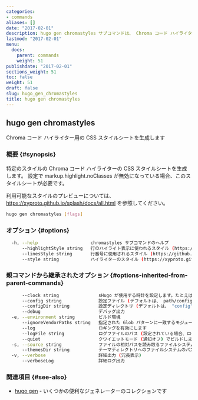 ```yaml
---
categories:
- commands
aliases: []
date: "2017-02-01"
description: hugo gen chromastyles サブコマンドは、 Chroma コード ハイライター用の CSS スタイルシートを生成します。
lastmod: "2017-02-01"
menu:
  docs:
    parent: commands
    weight: 51
publishdate: "2017-02-01"
sections_weight: 51
toc: false
weight: 51
draft: false
slug: hugo_gen_chromastyles
title: hugo gen chromastyles
---
```

## hugo gen chromastyles

Chroma コード ハイライター用の CSS スタイルシートを生成します

### 概要 {#synopsis}

特定のスタイルの Chroma コード ハイライターの CSS スタイルシートを生成します。 
設定で markup.highlight.noClasses が無効になっている場合、このスタイルシートが必要です。

利用可能なスタイルのプレビューについては、https://xyproto.github.io/splash/docs/all.html を参照してください。

```bash
hugo gen chromastyles [flags]
```

### オプション {#options}

```bash
  -h, --help                    chromastyles サブコマンドのヘルプ
      --highlightStyle string   行のハイライト表示に使われるスタイル (https://github.com/alecthomas/chroma を参照) (デフォルトは、 "bg:#ffffcc")
      --linesStyle string       行番号に使用されるスタイル (https://github.com/alecthomas/chroma を参照)
      --style string            ハイライターのスタイル (https://xyproto.github.io/splash/docs/ を参照) (デフォルトは、 "friendly")
```

### 親コマンドから継承されたオプション {#options-inherited-from-parent-commands}

```bash
      --clock string               sHugo が使用する時計を設定します。たとえば、 --clock 2021-11-06T22:30:00.00+09:00
      --config string              設定ファイル (デフォルトは、 path/config.yaml|json|toml)
      --configDir string           設定ディレクトリ (デフォルトは、 "config")
      --debug                      デバッグ出力
  -e, --environment string         ビルド環境
      --ignoreVendorPaths string   指定された Glob パターンに一致するモジュールパスの _vendor を無視します
      --log                        ロギングを有効にします
      --logFile string             ログファイルのパス (設定されている場合、ログが自動的に有効になります)
      --quiet                      クワイエットモード (通知オフ) でビルドします
  -s, --source string              ファイルの相対パスを読み取るファイルシステムのパス
      --themesDir string           テーマディレクトリへのファイルシステムのパス
  -v, --verbose                    詳細出力 (冗長表示)
      --verboseLog                 詳細ログ出力
```

### 関連項目 {#see-also}

* [hugo gen](/commands/hugo_gen/)	 - いくつかの便利なジェネレーターのコレクションです

